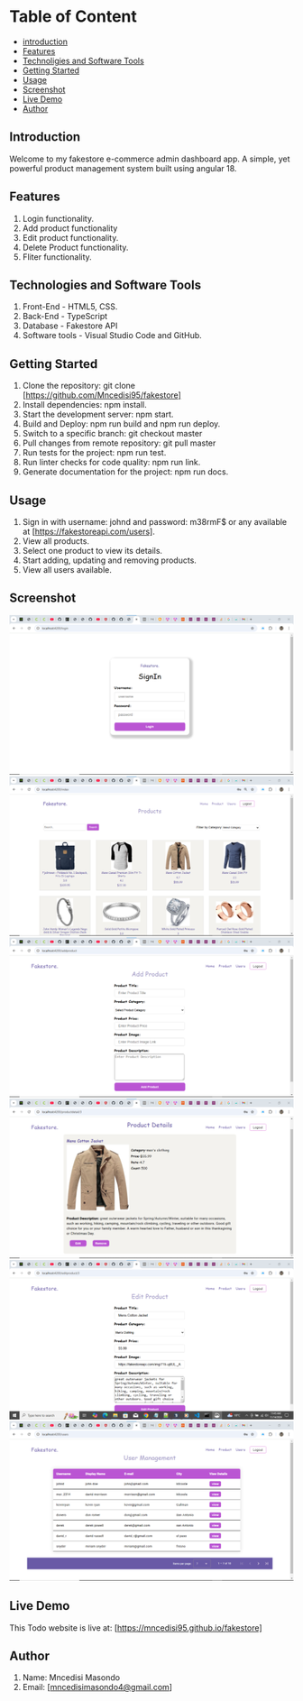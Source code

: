 # Table of Content

- [introduction](#introduction)
- [Features](#features)
- [Technoligies and Software Tools](#technologies-and-software-tools)
- [Getting Started](#getting-started)
- [Usage](#usage)
- [Screenshot](#screenshot)
- [Live Demo](#live-demo)
- [Author](#author)

## Introduction

Welcome to my fakestore e-commerce admin dashboard app. A simple, yet powerful product management system built using angular 18.  

## Features

1. Login functionality.
2. Add product functionality
3. Edit product functionality.
4. Delete Product functionality.
5. Fliter functionality.

## Technologies and Software Tools

1. Front-End - HTML5, CSS.
2. Back-End - TypeScript
3. Database - Fakestore API
4. Software tools - Visual Studio Code and GitHub.

## Getting Started

1. Clone the repository: git clone [https://github.com/Mncedisi95/fakestore]
2. Install dependencies: npm install.
3. Start the development server: npm start.
4. Build and Deploy: npm run build and npm run deploy.
5. Switch to a specific branch: git checkout master
6. Pull changes from remote repository: git pull master
7. Run tests for the project: npm run test.
8. Run linter checks for code quality: npm run link.
9. Generate documentation for the project: npm run docs.

## Usage

1. Sign in with username: johnd and password: m38rmF$ or any available at [https://fakestoreapi.com/users].
2. View all products.
3. Select one product to view its details.
4. Start adding, updating and removing products.
5. View all users available.

## Screenshot

![Sign-in Screen](src/assests/screenshots/sign-in.png)
![Home Screen](src/assests/screenshots/home.png)
![Add Product Screen](src/assests/screenshots/add-product.png)
![View Product Screen](src/assests/screenshots/productdetail.png)
![Edit Product Screen](src/assests/screenshots/edit-product.png)
![Users](src/assests/screenshots/user.png)

## Live Demo

This Todo website is live at: [https://mncedisi95.github.io/fakestore]

## Author

1. Name: Mncedisi Masondo
2. Email: [mncedisimasondo4@gmail.com]